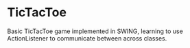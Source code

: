# TicTacToe

Basic TicTacToe game implemented in SWING, learning to use ActionListener to communicate between across classes.
